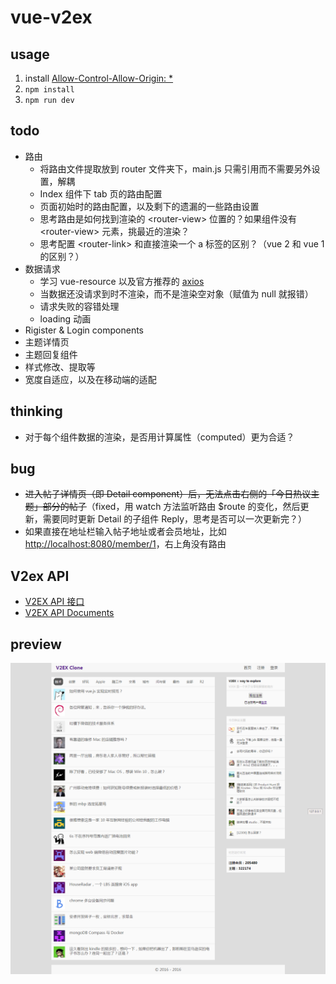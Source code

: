 # vue-v2ex

## usage

1. install [Allow-Control-Allow-Origin: *](https://chrome.google.com/webstore/detail/allow-control-allow-origi/nlfbmbojpeacfghkpbjhddihlkkiljbi)
2. `npm install`
3. `npm run dev`

## todo

- 路由
  - 将路由文件提取放到 router 文件夹下，main.js 只需引用而不需要另外设置，解耦
  - Index 组件下 tab 页的路由配置
  - 页面初始时的路由配置，以及剩下的遗漏的一些路由设置
  - 思考路由是如何找到渲染的 \<router-view\> 位置的？如果组件没有 \<router-view\> 元素，挑最近的渲染？
  - 思考配置 \<router-link\> 和直接渲染一个 a 标签的区别？（vue 2 和 vue 1 的区别？）
- 数据请求
  - 学习 vue-resource 以及官方推荐的 [axios](https://github.com/mzabriskie/axios)
  - 当数据还没请求到时不渲染，而不是渲染空对象（赋值为 null 就报错）
  - 请求失败的容错处理
  - loading 动画
- Rigister & Login components
- 主题详情页
- 主题回复组件
- 样式修改、提取等
- 宽度自适应，以及在移动端的适配

## thinking

- 对于每个组件数据的渲染，是否用计算属性（computed）更为合适？

## bug

- ~~进入帖子详情页（即 Detail component）后，无法点击右侧的「今日热议主题」部分的帖子~~（fixed，用 watch 方法监听路由 $route 的变化，然后更新，需要同时更新 Detail 的子组件 Reply，思考是否可以一次更新完？）
- 如果直接在地址栏输入帖子地址或者会员地址，比如 <http://localhost:8080/member/1>，右上角没有路由


## V2ex API

- [V2EX API 接口](https://www.v2ex.com/p/7v9TEc53)
- [V2EX API Documents](https://gist.github.com/fanzeyi/6951803)


## preview

![](images/preview.png)

